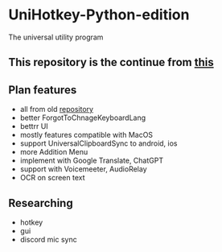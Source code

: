 # UniHotkey-Python-edition
The universal utility program
## This repository is the continue from [this](https://github.com/ChaiyavutC/UniHotkey-AHK-edition)

## Plan features
- all from old [repository](https://github.com/ChaiyavutC/UniHotkey-AHK-edition)
- better ForgotToChnageKeyboardLang
- bettrr UI
- mostly features compatible with MacOS
- support UniversalClipboardSync to android, ios
- more Addition Menu
- implement with Google Translate, ChatGPT
- support with Voicemeeter, AudioRelay
- OCR on screen text

## Researching
- hotkey
- gui
- discord mic sync
